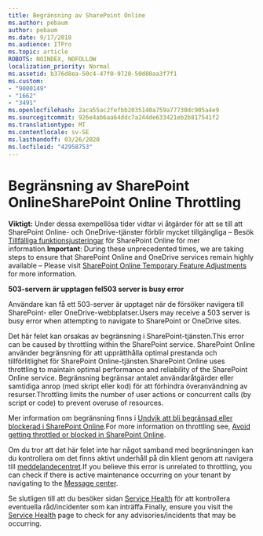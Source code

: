 ```yaml
---
title: Begränsning av SharePoint Online
ms.author: pebaum
author: pebaum
ms.date: 9/17/2018
ms.audience: ITPro
ms.topic: article
ROBOTS: NOINDEX, NOFOLLOW
localization_priority: Normal
ms.assetid: b376d8ea-50c4-47f0-9720-50d80aa3f7f1
ms.custom:
- "9000149"
- "1662"
- "3491"
ms.openlocfilehash: 2aca55ac2fefbb2035140a759a77730dc905a4e9
ms.sourcegitcommit: 926e4ab6aa64ddc7a244de633421eb2b817541f2
ms.translationtype: MT
ms.contentlocale: sv-SE
ms.lasthandoff: 03/26/2020
ms.locfileid: "42958753"
---
```

# <a name="sharepoint-online-throttling"></a><span data-ttu-id="a2be0-102">Begränsning av SharePoint Online</span><span class="sxs-lookup"><span data-stu-id="a2be0-102">SharePoint Online Throttling</span></span>

<span data-ttu-id="a2be0-103">**Viktigt:** Under dessa exempellösa tider vidtar vi åtgärder för att se till att SharePoint Online- och OneDrive-tjänster förblir mycket tillgängliga – Besök [Tillfälliga funktionsjusteringar](https://aka.ms/ODSPAdjustments) för SharePoint Online för mer information.</span><span class="sxs-lookup"><span data-stu-id="a2be0-103">**Important**: During these unprecedented times, we are taking steps to ensure that SharePoint Online and OneDrive services remain highly available – Please visit [SharePoint Online Temporary Feature Adjustments](https://aka.ms/ODSPAdjustments) for more information.</span></span>

<span data-ttu-id="a2be0-104">**503-servern är upptagen fel**</span><span class="sxs-lookup"><span data-stu-id="a2be0-104">**503 server is busy error**</span></span>

<span data-ttu-id="a2be0-105">Användare kan få ett 503-server är upptaget när de försöker navigera till SharePoint- eller OneDrive-webbplatser.</span><span class="sxs-lookup"><span data-stu-id="a2be0-105">Users may receive a 503 server is busy error when attempting to navigate to SharePoint or OneDrive sites.</span></span> 

<span data-ttu-id="a2be0-106">Det här felet kan orsakas av begränsning i SharePoint-tjänsten.</span><span class="sxs-lookup"><span data-stu-id="a2be0-106">This error can be caused by throttling within the SharePoint service.</span></span> <span data-ttu-id="a2be0-107">SharePoint Online använder begränsning för att upprätthålla optimal prestanda och tillförlitlighet för SharePoint Online-tjänsten.</span><span class="sxs-lookup"><span data-stu-id="a2be0-107">SharePoint Online uses throttling to maintain optimal performance and reliability of the SharePoint Online service.</span></span> <span data-ttu-id="a2be0-108">Begränsning begränsar antalet användaråtgärder eller samtidiga anrop (med skript eller kod) för att förhindra överanvändning av resurser.</span><span class="sxs-lookup"><span data-stu-id="a2be0-108">Throttling limits the number of user actions or concurrent calls (by script or code) to prevent overuse of resources.</span></span> 

<span data-ttu-id="a2be0-109">Mer information om begränsning finns i [Undvik att bli begränsad eller blockerad i SharePoint Online](https://docs.microsoft.com/sharepoint/dev/general-development/how-to-avoid-getting-throttled-or-blocked-in-sharepoint-online).</span><span class="sxs-lookup"><span data-stu-id="a2be0-109">For more information on throttling see, [Avoid getting throttled or blocked in SharePoint Online](https://docs.microsoft.com/sharepoint/dev/general-development/how-to-avoid-getting-throttled-or-blocked-in-sharepoint-online).</span></span>

<span data-ttu-id="a2be0-110">Om du tror att det här felet inte har något samband med begränsningen kan du kontrollera om det finns aktivt underhåll på din klient genom att navigera till [meddelandecentret](https://portal.office.com/adminportal/home#/MessageCenter).</span><span class="sxs-lookup"><span data-stu-id="a2be0-110">If you believe this error is unrelated to throttling, you can check if there is active maintenance occurring on your tenant by navigating to the [Message center](https://portal.office.com/adminportal/home#/MessageCenter).</span></span>

 <span data-ttu-id="a2be0-111">Se slutligen till att du besöker sidan [Service Health](https://portal.office.com/adminportal/home#/servicehealth) för att kontrollera eventuella råd/incidenter som kan inträffa.</span><span class="sxs-lookup"><span data-stu-id="a2be0-111">Finally, ensure you visit the [Service Health](https://portal.office.com/adminportal/home#/servicehealth) page to check for any advisories/incidents that may be occurring.</span></span>

